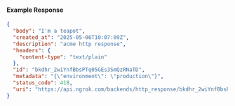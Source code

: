 <!-- Code generated for API Clients. DO NOT EDIT. -->

#### Example Response

```json
{
  "body": "I'm a teapot",
  "created_at": "2025-05-06T10:07:09Z",
  "description": "acme http response",
  "headers": {
    "content-type": "text/plain"
  },
  "id": "bkdhr_2wiYnfBbsPTq05GEs3SmQzRNaTD",
  "metadata": "{\"environment\": \"production\"}",
  "status_code": 418,
  "uri": "https://api.ngrok.com/backends/http_response/bkdhr_2wiYnfBbsPTq05GEs3SmQzRNaTD"
}
```
